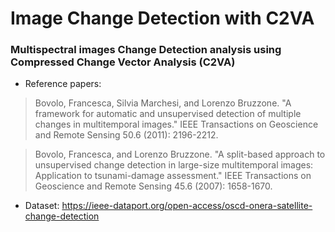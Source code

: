 # Image Change Detection with C2VA
### Multispectral images Change Detection analysis using Compressed Change Vector Analysis (C2VA)

- Reference papers:

> Bovolo, Francesca, Silvia Marchesi, and Lorenzo Bruzzone. "A framework for automatic and unsupervised detection of multiple changes in multitemporal images." IEEE Transactions on Geoscience and Remote Sensing 50.6 (2011): 2196-2212.

> Bovolo, Francesca, and Lorenzo Bruzzone. "A split-based approach to unsupervised change detection in large-size multitemporal images: Application to tsunami-damage assessment." IEEE Transactions on Geoscience and Remote Sensing 45.6 (2007): 1658-1670.

- Dataset: https://ieee-dataport.org/open-access/oscd-onera-satellite-change-detection
